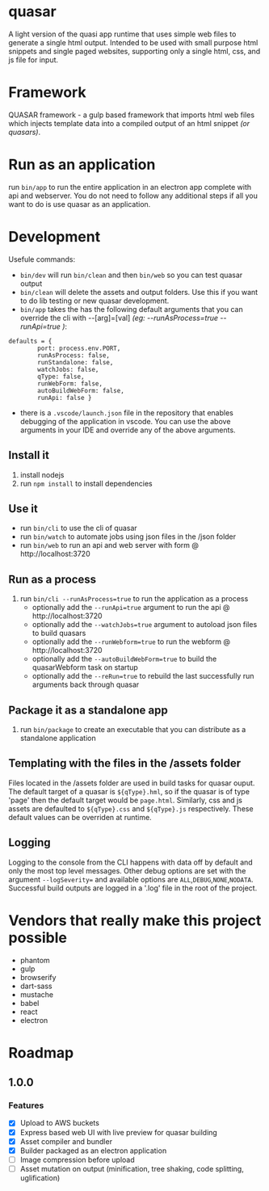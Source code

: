 # quasar
A light version of the quasi app runtime that uses simple web files to generate a single html output. Intended to be used with small purpose html snippets and single paged websites, supporting only a single html, css, and js file for input. 

# Framework
QUASAR framework - a gulp based framework that imports html web files which injects template data into a compiled output of an html snippet _(or quasars)_.

# Run as an application
run `bin/app` to run the entire application in an electron app complete with api and webserver. You do not need to follow any additional steps if all you want to do is use quasar as an application.

# Development
Usefule commands:
* `bin/dev` will run `bin/clean` and then `bin/web` so you can test quasar output
* `bin/clean` will delete the assets and output folders. Use this if you want to do lib testing or new quasar development.
* `bin/app` takes the has the following default arguments that you can override the cli with --[arg]=[val] _(eg: --runAsProcess=true --runApi=true )_:
```
defaults = {
		port: process.env.PORT,
		runAsProcess: false,
		runStandalone: false,
		watchJobs: false,
		qType: false,
		runWebForm: false,
		autoBuildWebForm: false,
		runApi: false }
```
* there is a `.vscode/launch.json` file in the repository that enables debugging of the application in vscode. You can use the above arguments in your IDE and override any of the above arguments.

## Install it
1. install nodejs
2. run `npm install` to install dependencies

## Use it
* run `bin/cli` to use the cli of quasar
* run `bin/watch` to automate jobs using json files in the /json folder
* run `bin/web` to run an api and web server with form @ http://localhost:3720

## Run as a process
1. run `bin/cli --runAsProcess=true` to run the application as a process
	* optionally add the `--runApi=true` argument to run the api @ http://localhost:3720
	* optionally add the `--watchJobs=true` argument to autoload json files to build quasars
	* optionally add the `--runWebform=true` to run the webform @ http://localhost:3720
	* optionally add the `--autoBuildWebForm=true` to build the quasarWebform task on startup
	* optionally add the `--reRun=true` to rebuild the last successfully run arguments back through quasar

## Package it as a standalone app
1. run `bin/package` to create an executable that you can distribute as a standalone application

## Templating with the files in the /assets folder
Files located in the /assets folder are used in build tasks for quasar ouput. The default target of a quasar is `${qType}.hml`, so if the quasar is of type 'page' then the default target would be `page.html`. Similarly, css and js assets are defaulted to `${qType}.css` and `${qType}.js` respectively. These default values can be overriden at runtime.

## Logging
Logging to the console from the CLI happens with data off by default and only the most top level messages. Other debug options are set with the argument `--logSeverity=` and available options are `ALL`,`DEBUG`,`NONE`,`NODATA`. Successful build outputs are logged in a '.log' file in the root of the project.

# Vendors that really make this project possible
* phantom
* gulp
* browserify
* dart-sass
* mustache
* babel
* react
* electron

# Roadmap
## 1.0.0
### Features 
- [x] Upload to AWS buckets
- [x] Express based web UI with live preview for quasar building
- [x] Asset compiler and bundler
- [x] Builder packaged as an electron application
- [ ] Image compression before upload
- [ ] Asset mutation on output (minification, tree shaking, code splitting, uglification)
